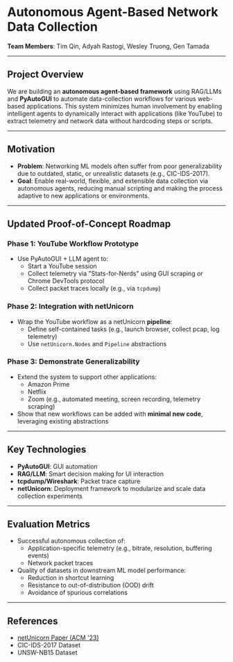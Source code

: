 # Autonomous Agent-Based Network Data Collection

**Team Members**: Tim Qin, Adyah Rastogi, Wesley Truong, Gen Tamada

---

## Project Overview

We are building an **autonomous agent-based framework** using RAG/LLMs and **PyAutoGUI** to automate data-collection workflows for various web-based applications. This system minimizes human involvement by enabling intelligent agents to dynamically interact with applications (like YouTube) to extract telemetry and network data without hardcoding steps or scripts.

---

## Motivation

- **Problem**: Networking ML models often suffer from poor generalizability due to outdated, static, or unrealistic datasets (e.g., CIC-IDS-2017).
- **Goal**: Enable real-world, flexible, and extensible data collection via autonomous agents, reducing manual scripting and making the process adaptive to new applications or environments.

---

## Updated Proof-of-Concept Roadmap

### Phase 1: YouTube Workflow Prototype

- Use PyAutoGUI + LLM agent to:
  - Start a YouTube session
  - Collect telemetry via "Stats-for-Nerds" using GUI scraping or Chrome DevTools protocol
  - Collect packet traces locally (e.g., via `tcpdump`)

### Phase 2: Integration with netUnicorn

- Wrap the YouTube workflow as a netUnicorn **pipeline**:
  - Define self-contained tasks (e.g., launch browser, collect pcap, log telemetry)
  - Use `netUnicorn.Nodes` and `Pipeline` abstractions

### Phase 3: Demonstrate Generalizability

- Extend the system to support other applications:
  - Amazon Prime
  - Netflix
  - Zoom (e.g., automated meeting, screen recording, telemetry scraping)
- Show that new workflows can be added with **minimal new code**, leveraging existing abstractions

---

## Key Technologies

- **PyAutoGUI**: GUI automation
- **RAG/LLM**: Smart decision making for UI interaction
- **tcpdump/Wireshark**: Packet trace capture
- **netUnicorn**: Deployment framework to modularize and scale data collection experiments

---

## Evaluation Metrics

- Successful autonomous collection of:
  - Application-specific telemetry (e.g., bitrate, resolution, buffering events)
  - Network packet traces
- Quality of datasets in downstream ML model performance:
  - Reduction in shortcut learning
  - Resistance to out-of-distribution (OOD) drift
  - Avoidance of spurious correlations

---

## References

- [netUnicorn Paper (ACM '23)](https://sites.cs.ucsb.edu/~arpitgupta/pdfs/netUnicorn.pdf)
- CIC-IDS-2017 Dataset
- UNSW-NB15 Dataset
